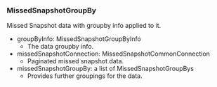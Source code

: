 ### MissedSnapshotGroupBy
Missed Snapshot data with groupby info applied to it.

- groupByInfo: MissedSnapshotGroupByInfo
  - The data groupby info.
- missedSnapshotConnection: MissedSnapshotCommonConnection
  - Paginated missed snapshot data.
- missedSnapshotGroupBy: a list of MissedSnapshotGroupBys
  - Provides further groupings for the data.
